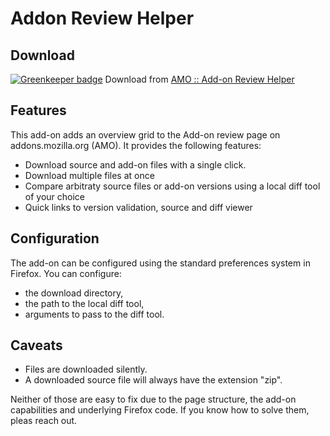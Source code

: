 # Addon Review Helper
## Download

[![Greenkeeper badge](https://badges.greenkeeper.io/wagnerand/addon-review-helper.svg)](https://greenkeeper.io/)
Download from [AMO :: Add-on Review Helper](https://addons.mozilla.org/en-US/firefox/addon/add-on-review-helper/)

## Features
This add-on adds an overview grid to the Add-on review page on addons.mozilla.org (AMO).
It provides the following features:

* Download source and add-on files with a single click.
* Download multiple files at once
* Compare arbitraty source files or add-on versions using a local diff tool of your choice
* Quick links to version validation, source and diff viewer  

## Configuration

The add-on can be configured using the standard preferences system in Firefox. You can configure:
* the download directory,
* the path to the local diff tool,
* arguments to pass to the diff tool.

## Caveats

* Files are downloaded silently.
* A downloaded source file will always have the extension "zip".

Neither of those are easy to fix due to the page structure, the add-on capabilities and underlying Firefox code.
If you know how to solve them, pleas reach out.
